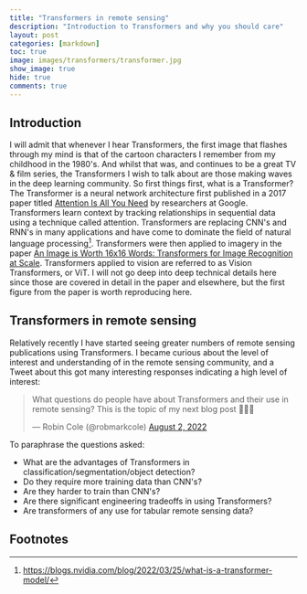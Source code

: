 ```yaml
---
title: "Transformers in remote sensing"
description: "Introduction to Transformers and why you should care"
layout: post
categories: [markdown]
toc: true
image: images/transformers/transformer.jpg
show_image: true
hide: true
comments: true
---
```


## Introduction
I will admit that whenever I hear Transformers, the first image that flashes through my mind is that of the cartoon characters I remember from my childhood in the 1980's. And whilst that was, and continues to be a great TV & film series, the Transformers I wish to talk about are those making waves in the deep learning community. So first things first, what is a Transformer? The Transformer is a neural network architecture first published in a 2017 paper titled [Attention Is All You Need](https://arxiv.org/abs/1706.03762) by researchers at Google. Transformers learn context by tracking relationships in sequential data using a technique called attention. Transformers are replacing CNN's and RNN's in many applications and have come to dominate the field of natural language processing[^1]. Transformers were then applied to imagery in the paper [An Image is Worth 16x16 Words: Transformers for Image Recognition at Scale](https://arxiv.org/abs/2010.11929). Transformers applied to vision are referred to as Vision Transformers, or ViT. I will not go deep into deep technical details here since those are covered in detail in the paper and elsewhere, but the first figure from the paper is worth reproducing here.  

## Transformers in remote sensing
Relatively recently I have started seeing greater numbers of remote sensing publications using Transformers. I became curious about the level of interest and understanding of in the remote sensing community, and a Tweet about this got many interesting responses indicating a high level of interest:

<blockquote class="twitter-tweet tw-align-center"><p lang="en" dir="ltr">What questions do people have about Transformers and their use in remote sensing? This is the topic of my next blog post 🙇‍♂️🚀</p>&mdash; Robin Cole (@robmarkcole) <a href="https://twitter.com/robmarkcole/status/1554348041926311937?ref_src=twsrc%5Etfw">August 2, 2022</a></blockquote> <script async src="https://platform.twitter.com/widgets.js" charset="utf-8"></script>

To paraphrase the questions asked:
- What are the advantages of Transformers in classification/segmentation/object detection?
- Do they require more training data than CNN's?
- Are they harder to train than CNN's?
- Are there significant engineering tradeoffs in using Transformers?
- Are transformers of any use for tabular remote sensing data?

## Footnotes
[^1]: https://blogs.nvidia.com/blog/2022/03/25/what-is-a-transformer-model/